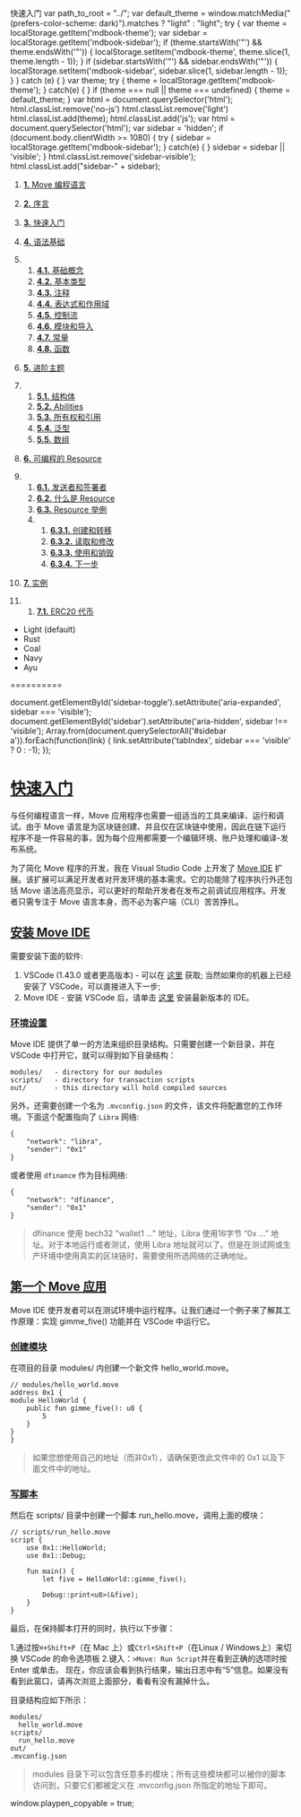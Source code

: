  快速入门  var path\_to\_root = "../"; var default\_theme = window.matchMedia("(prefers-color-scheme: dark)").matches ? "light" : "light";  try { var theme = localStorage.getItem('mdbook-theme'); var sidebar = localStorage.getItem('mdbook-sidebar'); if (theme.startsWith('"') && theme.endsWith('"')) { localStorage.setItem('mdbook-theme', theme.slice(1, theme.length - 1)); } if (sidebar.startsWith('"') && sidebar.endsWith('"')) { localStorage.setItem('mdbook-sidebar', sidebar.slice(1, sidebar.length - 1)); } } catch (e) { }  var theme; try { theme = localStorage.getItem('mdbook-theme'); } catch(e) { } if (theme === null || theme === undefined) { theme = default\_theme; } var html = document.querySelector('html'); html.classList.remove('no-js') html.classList.remove('light') html.classList.add(theme); html.classList.add('js');  var html = document.querySelector('html'); var sidebar = 'hidden'; if (document.body.clientWidth \>= 1080) { try { sidebar = localStorage.getItem('mdbook-sidebar'); } catch(e) { } sidebar = sidebar || 'visible'; } html.classList.remove('sidebar-visible'); html.classList.add("sidebar-" + sidebar);

1. [**1.** Move 编程语言](../index.html)
2. [**2.** 序言](../introduction/foreword.html)
3. [**3.** 快速入门](../introduction/getting-started.html)
4. [**4.** 语法基础](../syntax-basics/index.html)
5. 1. [**4.1.** 基础概念](../syntax-basics/concept.html)
   2. [**4.2.** 基本类型](../syntax-basics/primitives.html)
   3. [**4.3.** 注释](../syntax-basics/comments.html)
   4. [**4.4.** 表达式和作用域](../syntax-basics/expression-and-scope.html)
   5. [**4.5.** 控制流](../syntax-basics/control-flow.html)
   6. [**4.6.** 模块和导入](../syntax-basics/module.html)
   7. [**4.7.** 常量](../syntax-basics/constants.html)
   8. [**4.8.** 函数](../syntax-basics/function.html)

6. [**5.** 进阶主题](../advanced-topics/index.html)
7. 1. [**5.1.** 结构体](../advanced-topics/struct.html)
   2. [**5.2.** Abilities](../advanced-topics/types-with-abilities.html)
   3. [**5.3.** 所有权和引用](../advanced-topics/ownership-and-references.html)
   4. [**5.4.** 泛型](../advanced-topics/understanding-generics.html)
   5. [**5.5.** 数组](../advanced-topics/managing-collections-with-vectors.html)

8. [**6.** 可编程的 Resource](../resources/index.html)
9. 1. [**6.1.** 发送者和签署者](../resources/signer-type.html)
   2. [**6.2.** 什么是 Resource](../resources/what-is-resource.html)
   3. [**6.3.** Resource 举例](../resources/resource-by-example/index.html)
   4. 1. [**6.3.1.** 创建和转移](../resources/resource-by-example/storing-new-resource.html)
      2. [**6.3.2.** 读取和修改](../resources/resource-by-example/access-resource-with-borrow.html)
      3. [**6.3.3.** 使用和销毁](../resources/resource-by-example/destroy-resource.html)
      4. [**6.3.4.** 下一步](../resources/resource-by-example/furher-steps.html)

10. [**7.** 实例](../tutorials/index.html)
11. 1. [**7.1.** ERC20 代币](../tutorials/erc20.html)

* Light (default)
* Rust
* Coal
* Navy
* Ayu

==========

[](../print.html)

 document.getElementById('sidebar-toggle').setAttribute('aria-expanded', sidebar === 'visible'); document.getElementById('sidebar').setAttribute('aria-hidden', sidebar !== 'visible'); Array.from(document.querySelectorAll('#sidebar a')).forEach(function(link) { link.setAttribute('tabIndex', sidebar === 'visible' ? 0 : -1); });

[快速入门](#快速入门)
==========

与任何编程语言一样，Move 应用程序也需要一组适当的工具来编译、运行和调试。由于 Move 语言是为区块链创建、并且仅在区块链中使用，因此在链下运行程序不是一件容易的事，因为每个应用都需要一个编辑环境、账户处理和编译-发布系统。

为了简化 Move 程序的开发，我在 Visual Studio Code 上开发了 [Move IDE](https://github.com/damirka/vscode-move-ide) 扩展。该扩展可以满足开发者对开发环境的基本需求。它的功能除了程序执行外还包括 Move 语法高亮显示，可以更好的帮助开发者在发布之前调试应用程序。开发者只需专注于 Move 语言本身，而不必为客户端（CLI）苦苦挣扎。

[安装 Move IDE](#安装-move-ide)
----------

需要安装下面的软件:

1. VSCode (1.43.0 或者更高版本) - 可以在 [这里](https://code.visualstudio.com/download) 获取; 当然如果你的机器上已经安装了 VSCode，可以直接进入下一步;
2. Move IDE - 安装 VSCode 后，请单击 [这里](https://marketplace.visualstudio.com/items?itemName=damirka.move-ide) 安装最新版本的 IDE。

### [环境设置](#环境设置) ###

Move IDE 提供了单一的方法来组织目录结构。只需要创建一个新目录，并在 VSCode 中打开它，就可以得到如下目录结构：

```
modules/   - directory for our modules
scripts/   - directory for transaction scripts
out/       - this directory will hold compiled sources

```

另外，还需要创建一个名为 `.mvconfig.json` 的文件，该文件将配置您的工作环境。下面这个配置指向了 `Libra` 网络:

```
{
    "network": "libra",
    "sender": "0x1"
}

```

或者使用 `dfinance` 作为目标网络:

```
{
    "network": "dfinance",
    "sender": "0x1"
}

```

>
>
> dfinance 使用 bech32 "wallet1 ..." 地址，Libra 使用16字节 “0x ...” 地址。对于本地运行或者测试，使用 Libra 地址就可以了。但是在测试网或生产环境中使用真实的区块链时，需要使用所选网络的正确地址。
>
>

[第一个 Move 应用](#第一个-move-应用)
----------

Move IDE 使开发者可以在测试环境中运行程序。让我们通过一个例子来了解其工作原理：实现 gimme\_five() 功能并在 VSCode 中运行它。

### [创建模块](#创建模块) ###

在项目的目录 modules/ 内创建一个新文件 hello\_world.move。

```
// modules/hello_world.move
address 0x1 {
module HelloWorld {
    public fun gimme_five(): u8 {
        5
    }
}
}

```

>
>
> 如果您想使用自己的地址（而非0x1），请确保更改此文件中的 0x1 以及下面文件中的地址。
>
>

### [写脚本](#写脚本) ###

然后在 scripts/ 目录中创建一个脚本 run\_hello.move，调用上面的模块：

```
// scripts/run_hello.move
script {
    use 0x1::HelloWorld;
    use 0x1::Debug;

    fun main() {
        let five = HelloWorld::gimme_five();

        Debug::print<u8>(&five);
    }
}

```

最后，在保持脚本打开的同时，执行以下步骤：

1.通过按`⌘+Shift+P`（在 Mac 上）或`Ctrl+Shift+P`（在Linux / Windows上）来切换 VSCode 的命令选项板
2.键入：`>Move: Run Script`并在看到正确的选项时按 Enter 或单击。
现在，你应该会看到执行结果，输出日志中有“5”信息。如果没有看到此窗口，请再次浏览上面部分，看看有没有漏掉什么。

目录结构应如下所示：

```
modules/
  hello_world.move
scripts/
  run_hello.move
out/
.mvconfig.json

```

>
>
> modules 目录下可以包含任意多的模块；所有这些模块都可以被你的脚本访问到，只要它们都被定义在 .mvconfig.json 所指定的地址下即可。
>
>

[](../introduction/foreword.html) [](../syntax-basics/index.html)

[](../introduction/foreword.html) [](../syntax-basics/index.html)

 window.playpen\_copyable = true;